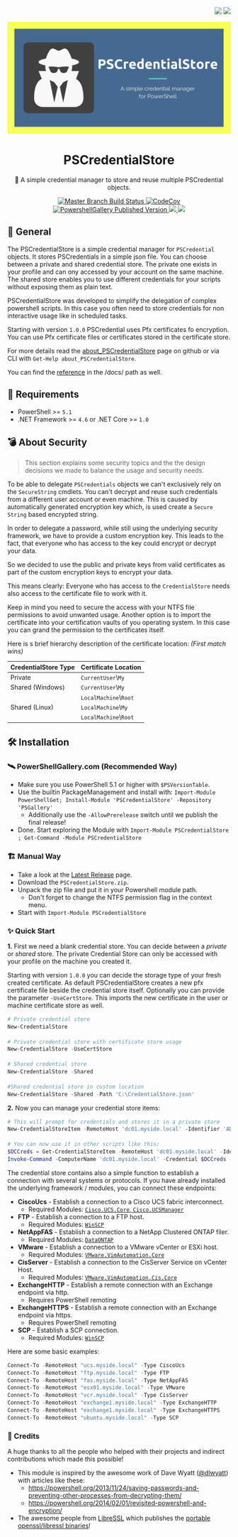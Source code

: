<p align="right">
  <img src="http://forthebadge.com/images/badges/built-with-love.svg">
  <img src="http://forthebadge.com/images/badges/for-you.svg">
</p>

<p align="center">
  <a href="https://github.com/OCram85/PSCredentialStore/">
    <img src="https://raw.githubusercontent.com/OCram85/PSCredentialStore/master/assets/social-logo.png" alt="PSCredentialStore" />
  </a>
</p>

<h1 align="center">
  PSCredentialStore
</h1>

<p align="center">
  🔐 A simple credential manager to store and reuse multiple PSCredential objects.
</p>

<p align="center">
  <a href="https://cloud.drone.io/OCram85/PSCredentialStore">
    <img src="https://cloud.drone.io/api/badges/OCram85/PSCredentialStore/status.svg" alt="Master Branch Build Status">
  </a>
  <a href="https://codecov.io/gh/OCram85/PSCredentialStore">
    <img src="https://codecov.io/gh/OCram85/PSCredentialStore/branch/master/graph/badge.svg" alt="CodeCov">
  </a>
  <a href="https://www.powershellgallery.com/packages/PSCredentialStore">
    <img src="https://img.shields.io/powershellgallery/v/PSCredentialStore.svg?style=plastic" alt="PowershellGallery Published Version">
  </a>
  <a href="https://www.powershellgallery.com/packages/PSCredentialStore">
    <img src="https://img.shields.io/powershellgallery/vpre/PSCredentialStore.svg?label=latest%20preview&style=plastic" />
  </a>
  <a href="https://www.powershellgallery.com/packages/PSCredentialStore">
    <img src="https://img.shields.io/powershellgallery/dt/PSCredentialStore.svg?style=plastic" />
  </a>
</p>


## :key: General

The PSCredentialStore is a simple credential manager for `PSCredential` objects. It stores PSCredentials in a simple json
file. You can choose between a private and shared credential store. The private one exists in your profile and can
ony accessed by your account on the same machine. The shared store enables you to use different credentials for your
scripts without exposing them as plain text.

PSCredentialStore was developed to simplify the delegation of complex powershell scripts. In this case you often
need to store credentials for non interactive usage like in scheduled tasks.

Starting with version `1.0.0` PSCredential uses Pfx certificates fo encryption. You can use Pfx certificate files
or certificates stored in the certificate store.

For more details read the [about_PSCredentialStore](/docs/about_PSCredentialStore.md) page on github or via CLI with
`Get-Help about_PSCredentialStore`.

You can find the [reference](/docs/PSCredentialStore.md) in the /docs/ path as well.

## :vulcan_salute: Requirements

- PowerShell >= `5.1`
- .NET Framework >= `4.6` or .NET Core >= `1.0`

## :bomb: About Security

>This section explains some security topics and the the design decisions we made to balance the usage and security needs.

To be able to delegate `PSCredentials` objects we can't exclusively rely on the `SecureString` cmdlets. You can't
decrypt and reuse such credentials from a different user account or even machine. This is caused by automatically
generated encryption key which, is used create a `Secure String` based encrypted string.

In order to delegate a password, while still using the underlying security framework, we have to provide a custom
encryption key. This leads to the fact, that everyone who has access to the key could encrypt or decrypt your data.

So we decided to use the public and private keys from valid certificates as part of the custom encryption keys to encrypt your data.

This means clearly: Everyone who has access to the `CredentialStore` needs also access to the certificate file to work with it.

Keep in mind you need to secure the access with your NTFS file permissions to avoid unwanted usage. Another option is
to import the certificate into your certification vaults of you operating system. In this case you can grand the
permission to the certificates itself.

Here is s brief hierarchy description of the certificate location: *(First match wins)*

| CredentialStore Type | Certificate Location   |
| -------------------- | ---------------------- |
| Private              | `CurrentUser`\\`My`    |
| Shared (Windows)     | `CurrentUser`\\`My`    |
|                      | `LocalMachine`\\`Root` |
| Shared (Linux)       | `LocalMachine`\\`My`   |
|                      | `LocalMachine`\\`Root` |

## :hammer_and_wrench: Installation

### :artificial_satellite: PowerShellGallery.com (Recommended Way)

* Make sure you use PowerShell 5.1 or higher with `$PSVersionTable`.
* Use the builtin PackageManagement and install with: `Import-Module PowerShellGet; Install-Module 'PSCredentialStore' -Repository 'PSGallery'`
  * Additionally use the `-AllowPrerelease` switch until we publish the final release!
* Done. Start exploring the Module with `Import-Module PSCredentialStore ; Get-Command -Module PSCredentialStore`

### :building_construction: Manual Way

* Take a look at the [Latest Release](https://github.com/OCram85/PSCredentialStore/releases/latest) page.
* Download the `PSCredentialStore.zip`.
* Unpack the zip file and put it in your Powershell module path.
  * Don't forget to change the NTFS permission flag in the context menu.
* Start with `Import-Module PSCredentialStore`

### :sparkles: Quick Start

**1.** First we need a blank credential store. You can decide between a *private* or *shared* store. The private
Credential Store can only be accessed with your profile on the machine you created it.

Starting with version `1.0.0` you can decide the storage type of your fresh created certificate. As default
PSCredentialStore creates a new pfx certificate file beside the credential store itself. Optionally you can provide
the parameter `-UseCertStore`. This imports the new certificate in the user or machine certificate store as well.

```powershell
# Private credential store
New-CredentialStore

# Private credential store with certificate store usage
New-CredentialStore -UseCertStore

# Shared credential store
New-CredentialStore -Shared

#Shared credential store in custom location
New-CredentialStore -Shared -Path 'C:\CredentialStore.json'
```

**2.** Now you can manage your credential store items:
```powershell
# This will prompt for credentials and stores it in a private store
New-CredentialStoreItem -RemoteHost 'dc01.myside.local' -Identifier 'AD'

# You can now use it in other scripts like this:
$DCCreds = Get-CredentialStoreItem -RemoteHost 'dc01.myside.local' -Identifier 'AD'
Invoke-Command -ComputerName 'dc01.myside.local' -Credential $DCCreds -ScripBlock {Get-Process}
```

The credential store contains also a simple function to establish a connection with several systems or protocols.
If you have already installed the underlying framework / modules, you can connect these endpoints:

* **CiscoUcs** - Establish a connection to a Cisco UCS fabric interconnect.
  * Required Modules: [`Cisco.UCS.Core`, `Cisco.UCSManager`](https://software.cisco.com/download/release.html?i=!y&mdfid=286305108&softwareid=284574017&release=2.1.1)
* **FTP** - Establish a connection to a FTP host.
  * Required Modules: [`WinSCP`](https://www.powershellgallery.com/packages/WinSCP)
* **NetAppFAS** - Establish a connection to a NetApp Clustered ONTAP filer.
  * Required Modules: [`DataONTAP`](http://mysupport.netapp.com/tools/info/ECMLP2310788I.html?productID=61926)
* **VMware** - Establish a connection to a VMware vCenter or ESXi host.
  * Required Modules: [`VMware.VimAutomation.Core`](https://www.powershellgallery.com/packages/VMware.PowerCLI)
* **CisServer** - Establish a connection to the CisServer Service on vCenter Host.
  * Required Modules: [`VMware.VimAutomation.Cis.Core`](https://www.powershellgallery.com/packages/VMware.PowerCLI)
* **ExchangeHTTP** - Establish a remote connection with an Exchange endpoint via http.
  * Requires PowerShell remoting
* **ExchangeHTTPS** - Establish a remote connection with an Exchange endpoint via https.
  * Requires PowerShell remoting
* **SCP** - Establish a SCP connection.
  * Required Modules: [`WinSCP`](https://www.powershellgallery.com/packages/WinSCP)

Here are some basic examples:

```powershell
Connect-To -RemoteHost "ucs.myside.local" -Type CiscoUcs
Connect-To -RemoteHost "ftp.myside.local" -Type FTP
Connect-To -RemoteHost "fas.myside.local" -Type NetAppFAS
Connect-To -RemoteHost "esx01.myside.local" -Type VMware
Connect-To -RemoteHost "vcr.myside.local" -Type CisServer
Connect-To -RemoteHost "exchange1.myside.local" -Type ExchangeHTTP
Connect-To -RemoteHost "exchange1.myside.local" -Type ExchangeHTTPS
Connect-To -RemoteHost "ubuntu.myside.local" -Type SCP
```

### :pushpin: Credits

A huge thanks to all the people who helped with their projects and indirect contributions which made this possible!

- This module is inspired by the awesome work of Dave Wyatt ([@dlwyatt](https://github.com/dlwyatt)) with articles like these:
  - https://powershell.org/2013/11/24/saving-passwords-and-preventing-other-processes-from-decrypting-them/
  - https://powershell.org/2014/02/01/revisited-powershell-and-encryption/
- The awesome people from [LibreSSL](http://www.libressl.org/) which publishes the [portable openssl/libressl binaries](https://github.com/libressl-portable/portable)!
